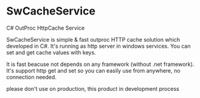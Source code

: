 # SwCacheService
C# OutProc HttpCache Service

SwCacheService is simple & fast outproc HTTP cache solution which developed in C#. It's running as http server in windows services. You can set and get cache values with keys.

It is fast beacuse not depends on any framework (without .net framework).
It's support http get and set so you can easily use from anywhere, no connection needed.


please don't use on production, this product in development process
